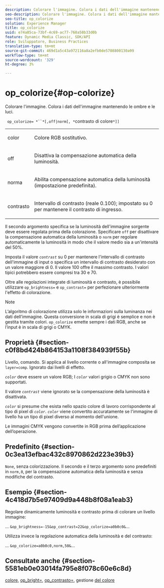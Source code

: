 ```yaml
---
description: Colorare l'immagine. Colora i dati dell'immagine mantenendo le ombre e le luci.
seo-description: Colorare l'immagine. Colora i dati dell'immagine mantenendo le ombre e le luci.
seo-title: op_colorize
solution: Experience Manager
title: op_colorize
uuid: e74a85ca-73bf-4c69-ac77-768a58b33d0b
feature: Dynamic Media Classic, SDK/API
role: Sviluppatore, Business Practices
translation-type: tm+mt
source-git-commit: 469d1a5c43a972116a8a2efb0de5708800130a99
workflow-type: tm+mt
source-wordcount: '329'
ht-degree: 3%

---
```



# op_colorize{#op-colorize}

Colorare l&#39;immagine. Colora i dati dell&#39;immagine mantenendo le ombre e le luci.

` op_colorize= *``*[,off|norm[, *`contrasto di colore`*]]`

<table id="simpletable_768D6CDF3F734E7F89DC7AB2EAAC0C77"> 
 <tr class="strow"> 
  <td class="stentry"> <p> <span class="varname"> color </span> </p> </td> 
  <td class="stentry"> <p>Colore RGB sostitutivo. </p> </td> 
 </tr> 
 <tr class="strow"> 
  <td class="stentry"> <p> <span class="codeph"> off  </span> </p> </td> 
  <td class="stentry"> <p>Disattiva la compensazione automatica della luminosità. </p> </td> 
 </tr> 
 <tr class="strow"> 
  <td class="stentry"> <p> <span class="codeph"> norma  </span> </p> </td> 
  <td class="stentry"> <p>Abilita compensazione automatica della luminosità (impostazione predefinita). </p> </td> 
 </tr> 
 <tr class="strow"> 
  <td class="stentry"> <p> <span class="varname"> contrasto  </span> </p> </td> 
  <td class="stentry"> <p>Intervallo di contrasto (reale 0.100); impostato su 0 per mantenere il contrasto di ingresso. </p> </td> 
 </tr> 
</table>

Il secondo argomento specifica se la luminosità dell&#39;immagine sorgente deve essere regolata prima della colorazione. Specificare `off` per disattivare la compensazione automatica della luminosità o `norm` per regolare automaticamente la luminosità in modo che il valore medio sia a un&#39;intensità del 50%.

Imposta il valore *`contrast`* su 0 per mantenere l&#39;intervallo di contrasto dell&#39;immagine di input o specifica un intervallo di contrasto desiderato con un valore maggiore di 0. Il valore 100 offre il massimo contrasto. I valori tipici potrebbero essere compresi tra 30 e 70.

Oltre alle regolazioni integrate di luminosità e contrasto, è possibile utilizzare `op_brightness=` e `op_contrast=` per perfezionare ulteriormente l&#39;effetto di colorazione.

>[!NOTE]
>
>L’algoritmo di colorazione utilizza solo le informazioni sulla luminanza nei dati dell’immagine. Questa conversione in scala di grigi è semplice e non è gestita tramite colori. `op_colorize` emette sempre i dati RGB, anche se l’input è in scala di grigi o CMYK.

## Proprietà {#section-c0f8bd424b864153a1108f384939f55b}

Livello, comando. Si applica al livello corrente o all&#39;immagine composita se `layer=comp`. Ignorato dai livelli di effetto.

*`color`* deve essere un valore RGB; I  *`color`* valori grigio o CMYK non sono supportati.

Il valore *`contrast`* viene ignorato se la compensazione della luminosità è disattivata.

*`color`* si presume che esista nello spazio colore di lavoro corrispondente al tipo di pixel di  *`color`*. *`color`* viene convertito accuratamente se l&#39;immagine di livello ha un tipo di pixel diverso al momento dell&#39;unione.

Le immagini CMYK vengono convertite in RGB prima dell’applicazione dell’operazione.

## Predefinito {#section-0c3ea13efbac432c8970862d223e39b3}

`None`, senza colorizzazione. Il secondo e il terzo argomento sono predefiniti in `norm,0`, per la compensazione automatica della luminosità e senza modifiche del contrasto.

## Esempio {#section-4c418d7b5e97409d9a448b8f08a1eab3}

Regolare dinamicamente luminosità e contrasto prima di colorare un livello immagine:

... `&op_brightness=-15&op_contrast=22&op_colorize=a0b0c0&`...

Utilizza invece la regolazione automatica della luminosità e del contrasto:

... `&op_colorize=a0b0c0,norm,50&`...

## Consultate anche {#section-5581eb0e03014fa795e8f078c60e6c8d}

[colore](/help/aem-is-ir-api/is-api/http-ref/image-serving-api-ref/c-http-protocol-reference/c-data-types/r-is-http-color.md),  [op_bright=](../../../../../is-api/http-ref/image-serving-api-ref/c-http-protocol-reference/c-command-reference/r-op-brightness.md#reference-edf79dc41ae5411c80bec3ee3731c58a),  [op_contrasto=](../../../../../is-api/http-ref/image-serving-api-ref/c-http-protocol-reference/c-command-reference/r-op-contrast.md#reference-b26dfa9869fd43bebea0fbb8e9fe743d), gestione  [del colore](../../../../../is-api/http-ref/image-serving-api-ref/c-http-protocol-reference/c-syntax-and-features/r-color-management.md#reference-c7e4a72d589145189f7e4bcb6b4544d7)
